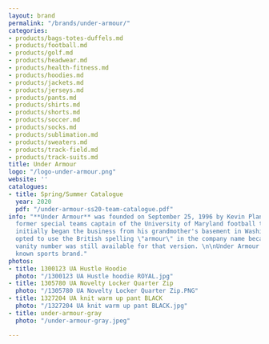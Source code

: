 ```yaml
---
layout: brand
permalink: "/brands/under-armour/"
categories:
- products/bags-totes-duffels.md
- products/football.md
- products/golf.md
- products/headwear.md
- products/health-fitness.md
- products/hoodies.md
- products/jackets.md
- products/jerseys.md
- products/pants.md
- products/shirts.md
- products/shorts.md
- products/soccer.md
- products/socks.md
- products/sublimation.md
- products/sweaters.md
- products/track-field.md
- products/track-suits.md
title: Under Armour
logo: "/logo-under-armour.png"
website: ''
catalogues:
- title: Spring/Summer Catalogue
  year: 2020
  pdf: "/under-armour-ss20-team-catalogue.pdf"
info: "**Under Armour** was founded on September 25, 1996 by Kevin Plank, a then 24-year-old
  former special teams captain of the University of Maryland football team. Plank
  initially began the business from his grandmother's basement in Washington, D.C.\n\nPlank
  opted to use the British spelling \"armour\" in the company name because the toll-free
  vanity number was still available for that version. \n\nUnder Armour is now a well
  known sports brand."
photos:
- title: 1300123 UA Hustle Hoodie
  photo: "/1300123 UA Hustle hoodie ROYAL.jpg"
- title: 1305780 UA Novelty Locker Quarter Zip
  photo: "/1305780 UA Novelty Locker Quarter Zip.PNG"
- title: 1327204 UA knit warm up pant BLACK
  photo: "/1327204 UA knit warm up pant BLACK.jpg"
- title: under-armour-gray
  photo: "/under-armour-gray.jpeg"

---
```

